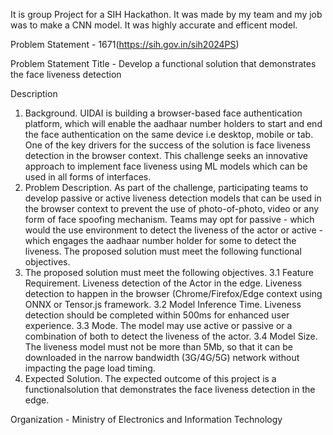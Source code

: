 It is group Project for a SIH Hackathon. It was made by my team and my job was to make a CNN model. It was highly accurate and efficent model. 

Problem Statement - 1671(https://sih.gov.in/sih2024PS)

Problem Statement Title	- Develop a functional solution that demonstrates the face liveness detection

Description	
1. Background. UIDAI is building a browser-based face authentication platform, which will enable the aadhaar number holders to start and end the face authentication on the same device i.e desktop, mobile or tab.
   One of the key drivers for the success of the solution is face liveness detection in the browser context. This challenge seeks an innovative approach to implement face liveness using ML models which can be used
   in all forms of interfaces.
2. Problem Description. As part of the challenge, participating teams to develop passive or active liveness detection models that can be used in the browser context to prevent the use of photo-of-photo, video or
   any form of face spoofing mechanism. Teams may opt for passive - which would the use environment to detect the liveness of the actor or active - which engages the aadhaar number holder for some to detect the
   liveness. The proposed solution must meet the following functional objectives.
3. The proposed solution must meet the following objectives.
   3.1 Feature Requirement. Liveness detection of the Actor in the edge. Liveness detection to happen in the browser (Chrome/Firefox/Edge context using ONNX or Tensor.js framework.
   3.2 Model Inference Time. Liveness detection should be completed within 500ms for enhanced user experience. 3.3 Mode. The model may use active or passive or a combination of both to detect the liveness of
       the actor.
   3.4 Model Size. The liveness model must not be more than 5Mb, so that it can be downloaded in the narrow bandwidth (3G/4G/5G) network without impacting the page load timing.
4. Expected Solution. The expected outcome of this project is a functionalsolution that demonstrates the face liveness detection in the edge.

Organization - Ministry of Electronics and Information Technology
